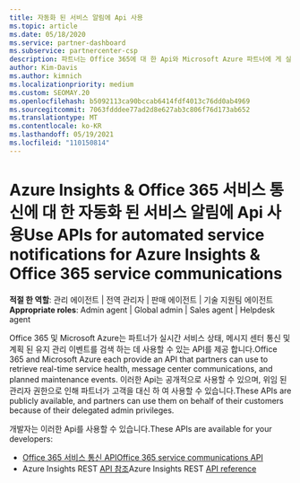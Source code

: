 ```yaml
---
title: 자동화 된 서비스 알림에 Api 사용
ms.topic: article
ms.date: 05/18/2020
ms.service: partner-dashboard
ms.subservice: partnercenter-csp
description: 파트너는 Office 365에 대 한 Api와 Microsoft Azure 파트너에 게 실시간 서비스 상태, 메시지 센터 통신 및 계획 된 유지 관리 이벤트를 사용할 수 있습니다.
author: Kim-Davis
ms.author: kimnich
ms.localizationpriority: medium
ms.custom: SEOMAY.20
ms.openlocfilehash: b5092113ca90bccab6414fdf4013c76dd0ab4969
ms.sourcegitcommit: 7063fdddee77ad2d8e627ab3c806f76d173ab652
ms.translationtype: MT
ms.contentlocale: ko-KR
ms.lasthandoff: 05/19/2021
ms.locfileid: "110150814"
---
```

# <a name="use-apis-for-automated-service-notifications-for-azure-insights--office-365-service-communications"></a><span data-ttu-id="11177-103">Azure Insights & Office 365 서비스 통신에 대 한 자동화 된 서비스 알림에 Api 사용</span><span class="sxs-lookup"><span data-stu-id="11177-103">Use APIs for automated service notifications for Azure Insights & Office 365 service communications</span></span>

<span data-ttu-id="11177-104">**적절 한 역할**: 관리 에이전트 | 전역 관리자 | 판매 에이전트 | 기술 지원팀 에이전트</span><span class="sxs-lookup"><span data-stu-id="11177-104">**Appropriate roles**: Admin agent | Global admin | Sales agent | Helpdesk agent</span></span>

<span data-ttu-id="11177-105">Office 365 및 Microsoft Azure는 파트너가 실시간 서비스 상태, 메시지 센터 통신 및 계획 된 유지 관리 이벤트를 검색 하는 데 사용할 수 있는 API를 제공 합니다.</span><span class="sxs-lookup"><span data-stu-id="11177-105">Office 365 and Microsoft Azure each provide an API that partners can use to retrieve real-time service health, message center communications, and planned maintenance events.</span></span> <span data-ttu-id="11177-106">이러한 Api는 공개적으로 사용할 수 있으며, 위임 된 관리자 권한으로 인해 파트너가 고객을 대신 하 여 사용할 수 있습니다.</span><span class="sxs-lookup"><span data-stu-id="11177-106">These APIs are publicly available, and partners can use them on behalf of their customers because of their delegated admin privileges.</span></span>

<span data-ttu-id="11177-107">개발자는 이러한 Api를 사용할 수 있습니다.</span><span class="sxs-lookup"><span data-stu-id="11177-107">These APIs are available for your developers:</span></span>

- [<span data-ttu-id="11177-108">Office 365 서비스 통신 API</span><span class="sxs-lookup"><span data-stu-id="11177-108">Office 365 service communications API</span></span>](/office/office-365-management-api/office-365-service-communications-api-reference)
- <span data-ttu-id="11177-109">Azure Insights REST [API 참조](/rest/api/monitor/)</span><span class="sxs-lookup"><span data-stu-id="11177-109">Azure Insights REST [API reference](/rest/api/monitor/)</span></span>
